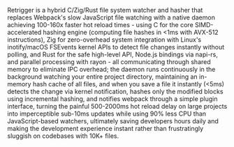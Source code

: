 Retrigger is a hybrid C/Zig/Rust file system watcher and hasher that replaces Webpack's slow JavaScript file watching with a native daemon achieving 100-160x faster hot reload times - using C for the core SIMD-accelerated hashing engine (computing file hashes in <1ms with AVX-512 instructions), Zig for zero-overhead system integration with Linux's inotify/macOS FSEvents kernel APIs to detect file changes instantly without polling, and Rust for the safe high-level API, Node.js bindings via napi-rs, and parallel processing with rayon - all communicating through shared memory to eliminate IPC overhead; the daemon runs continuously in the background watching your entire project directory, maintaining an in-memory hash cache of all files, and when you save a file it instantly (<5ms) detects the change via kernel notification, hashes only the modified blocks using incremental hashing, and notifies webpack through a simple plugin interface, turning the painful 500-2000ms hot reload delay on large projects into imperceptible sub-10ms updates while using 90% less CPU than JavaScript-based watchers, ultimately saving developers hours daily and making the development experience instant rather than frustratingly sluggish on codebases with 10K+ files.